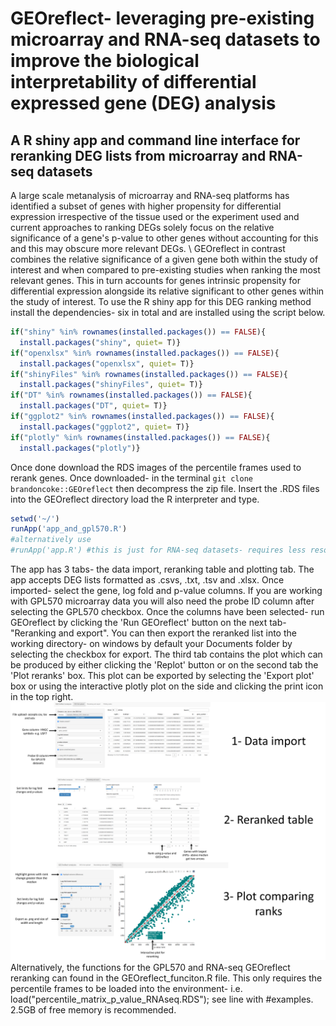# GEOreflect- leveraging pre-existing microarray and RNA-seq datasets to improve the biological interpretability of differential expressed gene (DEG) analysis

## A R shiny app and command line interface for reranking DEG lists from microarray and RNA-seq datasets
A large scale metanalysis of microarray and RNA-seq platforms has identified a subset of genes with higher propensity for differential expression irrespective of the tissue used or the experiment used and current approaches to ranking DEGs solely focus on the relative significance of a gene's p-value to other genes without accounting for this and this may obscure more relevant DEGs. 
\\
GEOreflect in contrast combines the relative significance of a given gene both within the study of interest and when compared to pre-existing studies when ranking the most relevant genes. This in turn accounts for genes intrinsic propensity for differential expression alongside its relative significant to other genes within the study of interest. To use the R shiny app for this DEG ranking method install the dependencies- six in total and are installed using the script below.
```R
if("shiny" %in% rownames(installed.packages()) == FALSE){
  install.packages("shiny", quiet= T)}
if("openxlsx" %in% rownames(installed.packages()) == FALSE){
  install.packages("openxlsx", quiet= T)}
if("shinyFiles" %in% rownames(installed.packages()) == FALSE){
  install.packages("shinyFiles", quiet= T)}
if("DT" %in% rownames(installed.packages()) == FALSE){
  install.packages("DT", quiet= T)}
if("ggplot2" %in% rownames(installed.packages()) == FALSE){
  install.packages("ggplot2", quiet= T)}
if("plotly" %in% rownames(installed.packages()) == FALSE){
  install.packages("plotly")}
```
Once done download the RDS images of the percentile frames used to rerank genes. Once downloaded- in the terminal ```git clone brandoncoke::GEOreflect``` then decompress the zip file. Insert the .RDS files into the GEOreflect directory load the R interpreter and type.
```R
setwd('~/')
runApp('app_and_gpl570.R') 
#alternatively use 
#runApp('app.R') #this is just for RNA-seq datasets- requires less resources
```
The app has 3 tabs- the data import, reranking table and plotting tab. The app accepts DEG lists formatted as .csvs, .txt, .tsv and .xlsx. Once imported- select the gene, log fold and p-value columns. If you are working with GPL570 microarray data you will also need the probe ID column after selecting the GPL570 checkbox. Once the columns have been selected- run GEOreflect by clicking the 'Run GEOreflect' button on the next tab- "Reranking and export". You can then export the reranked list into the working directory- on windows by default your Documents folder by selecting the checkbox for export. The third tab contains the plot which can be produced by either clicking the 'Replot' button or on the second tab the 'Plot reranks' box. This plot can be exported by selecting the 'Export plot' box or using the interactive plotly plot on the side and clicking the print icon in the top right.
![GEOreflect shiny app](./images/guide.png)
Alternatively, the functions for the GPL570 and RNA-seq GEOreflect reranking can found in the GEOreflect_funciton.R file. This only requires the percentile frames to be loaded into the environment- i.e. load("percentile_matrix_p_value_RNAseq.RDS"); see line with #examples. 2.5GB of free memory is recommended.
